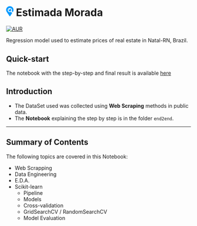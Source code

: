
# <img src="media/logo.png" width="20" href=https://github.com/Fernandohf/Estimada-Morada> Estimada Morada

[![AUR](https://img.shields.io/github/license/Fernandohf/Estimada-Morada.svg)]()


Regression model used to estimate prices of real estate in Natal-RN, Brazil.

## Quick-start

The notebook with the step-by-step and final result is available [here](https://nbviewer.jupyter.org/github/Fernandohf/Estimada-Morada/blob/master/end2end/End%20to%20End%20-%20Linear%20Regression%20Problem.ipynb)

## Introduction

- The DataSet used was collected using **Web Scraping** methods in public data.
- The **Notebook** explaining the step by step is in the folder `end2end`.

----

## Summary of Contents

The following topics are covered in this Notebook:

- Web Scrapping
- Data Engineering
- E.D.A.
- Scikit-learn
  - Pipeline
  - Models
  - Cross-validation
  - GridSearchCV / RandomSearchCV
  - Model Evaluation

